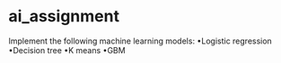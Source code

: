 # ai_assignment
Implement the following machine learning models:  •Logistic regression  •Decision tree  •K means  •GBM
